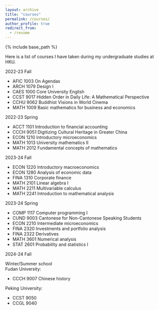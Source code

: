 ```yaml
---
layout: archive
title: "courses"
permalink: /courses/
author_profile: true
redirect_from:
  - /resume
---
```


{% include base_path %}

Here is a list of courses I have taken during my undergraduate studies at HKU.

2022-23 Fall  
- AFIC 1003 On Agendas  
- ARCH 1079 Design I  
- CAES 1000 Core University English  
- CCST 9017 Hidden Order in Daily Life: A Mathematical Perspective  
- CCHU 9062 Buddhist Visions in World Cinema  
- MATH 1009 Basic mathematics for business and economics  

2022-23 Spring  
- ACCT 1101 Introduction to financial accounting  
- CCCH 9051 Digitizing Cultural Heritage in Greater China  
- ECON 1210 Introductory microeconomics  
- MATH 1013 University mathematics II  
- MATH 2012 Fundamental concepts of mathematics  

2023-24 Fall  
- ECON 1220 Introductory macroeconomics  
- ECON 1280 Analysis of economic data  
- FINA 1310 Corporate finance  
- MATH 2101 Linear algebra I  
- MATH 2211 Multivariable calculus  
- MATH 2241 Introduction to mathematical analysis  

2023-24 Spring  
- COMP 1117 Computer programming I  
- CUND 9003 Cantonese for Non-Cantonese Speaking Students  
- ECON 2210 Intermediate microeconomics  
- FINA 2320 Investments and portfolio analysis  
- FINA 2322 Derivatives  
- MATH 3601 Numerical analysis  
- STAT 2601 Probability and statistics I  

2024-24 Fall  

Winter/Summer school  
Fudan University:  
- CCCH 9007 Chinese history  

Peking University:  
- CCST 9050  
- CCGL 9040
